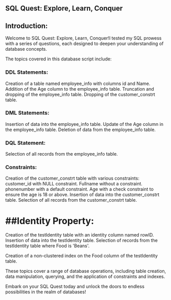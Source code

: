 
## SQL Quest: Explore, Learn, Conquer

## Introduction:
Welcome to SQL Quest: Explore, Learn, Conquer!I tested my SQL prowess with a series of  questions, each designed to deepen your understanding of database concepts.

The topics covered in this database script include:

### DDL Statements:

Creation of a table named employee_info with columns id and Name.
Addition of the Age column to the employee_info table.
Truncation and dropping of the employee_info table.
Dropping of the customer_constrt table.

### DML Statements:
Insertion of data into the employee_info table.
Update of the Age column in the employee_info table.
Deletion of data from the employee_info table.

### DQL Statement:
Selection of all records from the employee_info table.

### Constraints:
Creation of the customer_constrt table with various constraints:
customer_id with NULL constraint.
Fullname without a constraint.
phonenumber with a default constraint.
Age with a check constraint to ensure the age is 18 or above.
Insertion of data into the customer_constrt table.
Selection of all records from the customer_constrt table.

# ##Identity Property:
Creation of the testIdentity table with an identity column named rowID.
Insertion of data into the testIdentity table.
Selection of records from the testIdentity table where Food is 'Beans'.

Creation of a non-clustered index on the Food column of the testIdentity table.

These topics cover a range of database operations, including table creation, data manipulation, querying, and the application of constraints and indexes.

Embark on your SQL Quest today and unlock the doors to endless possibilities in the realm of databases!
